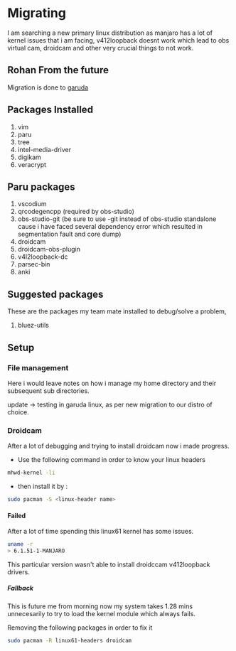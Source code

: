 # Migrating

I am searching a new primary linux distribution as manjaro has a lot of kernel issues that i am facing, v412loopback doesnt work which lead to obs virtual cam, droidcam and other very crucial things to not work. 


## Rohan From the future
Migration is done to [garuda](../../../../2024/January/Micron-Drive)


## Packages Installed

1. vim 
2. paru
3. tree
4. intel-media-driver
5. digikam
6. veracrypt

## Paru packages

1. vscodium
2. qrcodegencpp (required by obs-studio)
3. obs-studio-git (be sure to use -git instead of obs-studio standalone cause i have faced several dependency error which resulted in segmentation fault and core dump)
4. droidcam
5. droidcam-obs-plugin
6. v4l2loopback-dc
7. parsec-bin
8. anki

## Suggested packages

These are the packages my team mate installed to debug/solve a problem,

1. bluez-utils


## Setup

### File management

Here i would leave notes on how i manage my home directory and their subsequent sub directories. 

update -> testing in garuda linux, as per new migration to our distro of choice. 

### Droidcam

After a lot of debugging and trying to install droidcam now i made progress.

* Use the following command in order to know your linux headers

```bash
mhwd-kernel -li
```

* then install it by :

```bash
sudo pacman -S <linux-header name> 
```

#### Failed

After a lot of time spending this linux61 kernel has some issues.

```bash
uname -r 
> 6.1.51-1-MANJARO
```

This particular version wasn't able to install droidccam v412loopback drivers. 


##### Fallback

This is future me from morning now my system takes 1.28 mins unnecesarily to try to load the kernel module which always fails.

Removing the following packages in order to fix it

```bash
sudo pacman -R linux61-headers droidcam
```




